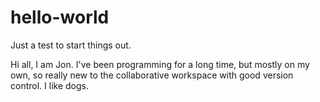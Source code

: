 # hello-world
Just a test to start things out.

Hi all, I am Jon. I've been programming for a long time, but mostly on my own, so really new to the collaborative workspace with good version control. I like dogs.
